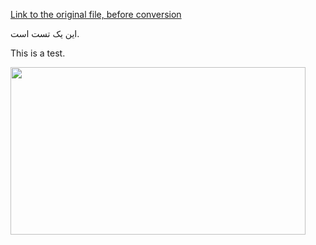 ﻿[Link to the original file, before conversion](%URL%.files/tttest.docx)

&#1575;&#1740;&#1606; &#1740;&#1705; &#1578;&#1587;&#1578; &#1575;&#1587;&#1578;.

This is a test.

<img src="%URL%.images/tttest/media/image1.gif" style="width:4.92187in;height:2.79167in" />
